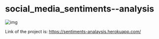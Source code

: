 # social_media_sentiments--analysis

![img](https://miro.medium.com/max/700/1*RxishwBl56TAU8bVz6jOVA.jpeg)

Link of the project is:
https://sentiments-analaysis.herokuapp.com/
